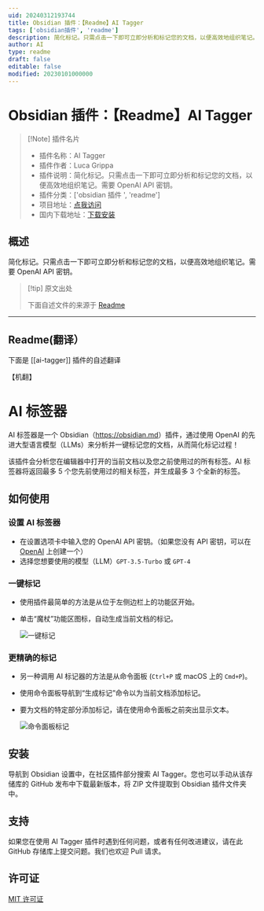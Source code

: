 ```yaml
---
uid: 20240312193744
title: Obsidian 插件：【Readme】AI Tagger
tags: ['obsidian插件', 'readme']
description: 简化标记。只需点击一下即可立即分析和标记您的文档，以便高效地组织笔记。需要OpenAI API密钥。
author: AI
type: readme
draft: false
editable: false
modified: 20230101000000
---
```


# Obsidian 插件：【Readme】AI Tagger

> [!Note] 插件名片
> - 插件名称：AI Tagger
> - 插件作者：Luca Grippa
> - 插件说明：简化标记。只需点击一下即可立即分析和标记您的文档，以便高效地组织笔记。需要 OpenAI API 密钥。
> - 插件分类：['obsidian 插件 ', 'readme']
> - 项目地址：[点我访问](https://github.com/lucagrippa/obsidian-ai-tagger)
> - 国内下载地址：[下载安装](https://pkmer.cn/products/plugin/pluginMarket/?ai-tagger)

## 概述

简化标记。只需点击一下即可立即分析和标记您的文档，以便高效地组织笔记。需要 OpenAI API 密钥。

> [!tip] 原文出处
>
>下面自述文件的来源于 [Readme](https://ghproxy.net/https://raw.githubusercontent.com/lucagrippa/obsidian-ai-tagger/master/README.md)

---

## Readme(翻译）

下面是 [[ai-tagger]] 插件的自述翻译

【机翻】

# AI 标签器

AI 标签器是一个 Obsidian（<https://obsidian.md>）插件，通过使用 OpenAI 的先进大型语言模型（LLMs）来分析并一键标记您的文档，从而简化标记过程！

该插件会分析您在编辑器中打开的当前文档以及您之前使用过的所有标签。AI 标签器将返回最多 5 个您先前使用过的相关标签，并生成最多 3 个全新的标签。

## 如何使用

### 设置 AI 标签器

- 在设置选项卡中输入您的 OpenAI API 密钥。（如果您没有 API 密钥，可以在 [OpenAI](https://platform.openai.com/account/api-keys) 上创建一个）
- 选择您想要使用的模型（LLM）`GPT-3.5-Turbo` 或 `GPT-4`

### 一键标记

- 使用插件最简单的方法是从位于左侧边栏上的功能区开始。
- 单击“魔杖”功能区图标，自动生成当前文档的标记。

    ![一键标记](https://cdn.pkmer.cn/covers/ai-tagger_2_0.gif!pkmer)

### 更精确的标记

- 另一种调用 AI 标记器的方法是从命令面板 (`Ctrl+P` 或 macOS 上的 `Cmd+P`)。
- 使用命令面板导航到“生成标记”命令以为当前文档添加标记。
- 要为文档的特定部分添加标记，请在使用命令面板之前突出显示文本。

    ![命令面板标记](https://cdn.pkmer.cn/covers/ai-tagger_2_1.gif!pkmer)

## 安装

导航到 Obsidian 设置中，在社区插件部分搜索 AI Tagger。您也可以手动从该存储库的 GitHub 发布中下载最新版本，将 ZIP 文件提取到 Obsidian 插件文件夹中。

## 支持

如果您在使用 AI Tagger 插件时遇到任何问题，或者有任何改进建议，请在此 GitHub 存储库上提交问题。我们也欢迎 Pull 请求。

## 许可证

[MIT 许可证](LICENSE)
